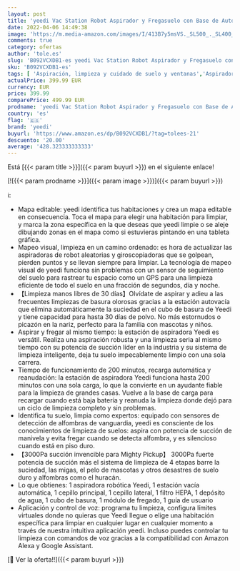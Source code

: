 ```yaml
---
layout: post
title: 'yeedi Vac Station Robot Aspirador y Fregasuelo con Base de Autovaciado  3000pa  App con Mapa  Detección de Alfombra  Navegación Visual Slam Inteligente  200 Min Duración  Alexa & Google Assistant'
date: 2022-04-06 14:49:38
image: 'https://m.media-amazon.com/images/I/413B7y5msVS._SL500_._SL400_.jpg'
comments: true
category: ofertas
author: 'tole.es'
slug: 'B092VCXDB1-es yeedi Vac Station Robot Aspirador y Fregasuelo con Base de...'
sku: 'B092VCXDB1-es'
tags: [ 'Aspiración, limpieza y cuidado de suelo y ventanas','Aspiradoras','Hogar y cocina','Robots aspiradores','alexa','yeedi', ]
actualPrice: 399.99 EUR
currency: EUR
price: 399.99
comparePrice: 499.99 EUR
prodname: 'yeedi Vac Station Robot Aspirador y Fregasuelo con Base de Autovaciado  3000pa  App con Mapa  Detección de Alfombra  Navegación Visual Slam Inteligente  200 Min Duración  Alexa & Google Assistant'
country: 'es'
flag: '🇪🇸'
brand: 'yeedi'
buyurl: 'https://www.amazon.es/dp/B092VCXDB1/?tag=tolees-21'
descuento: '20.00'
average: '428.323333333333'
---
```


Está [{{< param title >}}]({{< param buyurl >}}) en el siguiente enlace!

[![{{< param prodname >}}]({{< param image >}})]({{< param buyurl >}})

ℹ️:

- Mapa editable: yeedi identifica tus habitaciones y crea un mapa editable en consecuencia. Toca el mapa para elegir una habitación para limpiar, y marca la zona específica en la que deseas que yeedi limpie o se aleje dibujando zonas en el mapa como si estuvieras pintando en una tableta gráfica.
- Mapeo visual, limpieza en un camino ordenado: es hora de actualizar las aspiradoras de robot aleatorias y giroscopiadoras que se golpean, pierden puntos y se llevan siempre para limpiar. La tecnología de mapeo visual de yeedi funciona sin problemas con un sensor de seguimiento del suelo para rastrear tu espacio como un GPS para una limpieza eficiente de todo el suelo en una fracción de segundos, día y noche.
- 【Limpieza manos libres de 30 días】Olvídate de aspirar y adieu a las frecuentes limpiezas de basura olorosas gracias a la estación autovacía que elimina automáticamente la suciedad en el cubo de basura de Yeedi y tiene capacidad para hasta 30 días de polvo. No más estornudos o picazón en la nariz, perfecto para la familia con mascotas y niños.
- Aspirar y fregar al mismo tiempo: la estación de aspiradora Yeedi es versátil. Realiza una aspiración robusta y una limpieza seria al mismo tiempo con su potencia de succión líder en la industria y su sistema de limpieza inteligente, deja tu suelo impecablemente limpio con una sola carrera.
- Tiempo de funcionamiento de 200 minutos, recarga automática y reanudación: la estación de aspiradora Yeedi funciona hasta 200 minutos con una sola carga, lo que la convierte en un ayudante fiable para la limpieza de grandes casas. Vuelve a la base de carga para recargar cuando está baja batería y reanuda la limpieza donde dejó para un ciclo de limpieza completo y sin problemas.
- Identifica tu suelo, limpia como expertos: equipado con sensores de detección de alfombras de vanguardia, yeedi es consciente de los conocimientos de limpieza de suelos: aspira con potencia de succión de manivela y evita fregar cuando se detecta alfombra, y es silencioso cuando está en piso duro.
- 【3000Pa succión invencible para Mighty Pickup】 3000Pa fuerte potencia de succión más el sistema de limpieza de 4 etapas barre la suciedad, las migas, el pelo de mascotas y otros desastres de suelo duro y alfombras como el huracán.
- Lo que obtienes: 1 aspiradora robótica Yeedi, 1 estación vacía automática, 1 cepillo principal, 1 cepillo lateral, 1 filtro HEPA, 1 depósito de agua, 1 cubo de basura, 1 módulo de fregado, 1 guía de usuario
- Aplicación y control de voz: programa tu limpieza, configura límites virtuales donde no quieras que Yeedi llegue o elige una habitación específica para limpiar en cualquier lugar en cualquier momento a través de nuestra intuitiva aplicación yeedi. Incluso puedes controlar tu limpieza con comandos de voz gracias a la compatibilidad con Amazon Alexa y Google Assistant.

[🛒 Ver la oferta!!]({{< param buyurl >}})
